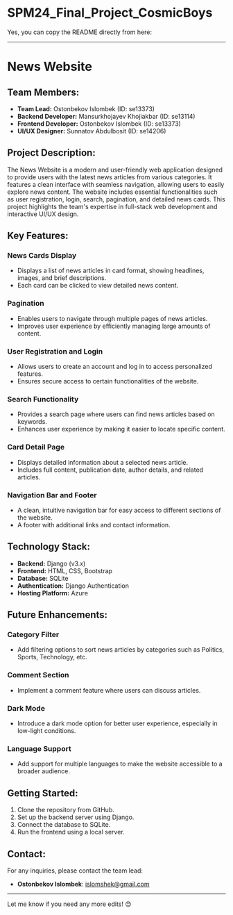 # SPM24_Final_Project_CosmicBoys


Yes, you can copy the README directly from here:

---

# News Website  


## Team Members:  
- **Team Lead:** Ostonbekov Islombek (ID: se13373)  
- **Backend Developer:** Mansurkhojayev Khojiakbar (ID: se13114)  
- **Frontend Developer:** Ostonbekov Islombek (ID: se13373)  
- **UI/UX Designer:** Sunnatov Abdulbosit (ID: se14206)  

## Project Description:  
The News Website is a modern and user-friendly web application designed to provide users with the latest news articles from various categories. It features a clean interface with seamless navigation, allowing users to easily explore news content. The website includes essential functionalities such as user registration, login, search, pagination, and detailed news cards. This project highlights the team's expertise in full-stack web development and interactive UI/UX design.  

## Key Features:  
### **News Cards Display**  
- Displays a list of news articles in card format, showing headlines, images, and brief descriptions.  
- Each card can be clicked to view detailed news content.  

### **Pagination**  
- Enables users to navigate through multiple pages of news articles.  
- Improves user experience by efficiently managing large amounts of content.  

### **User Registration and Login**  
- Allows users to create an account and log in to access personalized features.  
- Ensures secure access to certain functionalities of the website.  

### **Search Functionality**  
- Provides a search page where users can find news articles based on keywords.  
- Enhances user experience by making it easier to locate specific content.  

### **Card Detail Page**  
- Displays detailed information about a selected news article.  
- Includes full content, publication date, author details, and related articles.  

### **Navigation Bar and Footer**  
- A clean, intuitive navigation bar for easy access to different sections of the website.  
- A footer with additional links and contact information.  

## Technology Stack:  
- **Backend:** Django (v3.x)  
- **Frontend:** HTML, CSS, Bootstrap  
- **Database:** SQLite  
- **Authentication:** Django Authentication  
- **Hosting Platform:** Azure  

## Future Enhancements:  
### **Category Filter**  
- Add filtering options to sort news articles by categories such as Politics, Sports, Technology, etc.  

### **Comment Section**  
- Implement a comment feature where users can discuss articles.  

### **Dark Mode**  
- Introduce a dark mode option for better user experience, especially in low-light conditions.  

### **Language Support**  
- Add support for multiple languages to make the website accessible to a broader audience.  

## Getting Started:  
1. Clone the repository from GitHub.  
2. Set up the backend server using Django.  
3. Connect the database to SQLite.  
4. Run the frontend using a local server.  

## Contact:  
For any inquiries, please contact the team lead:  
- **Ostonbekov Islombek**: [islomshek@gmail.com](mailto:islomshek@gmail.com)  

---

Let me know if you need any more edits! 😊
